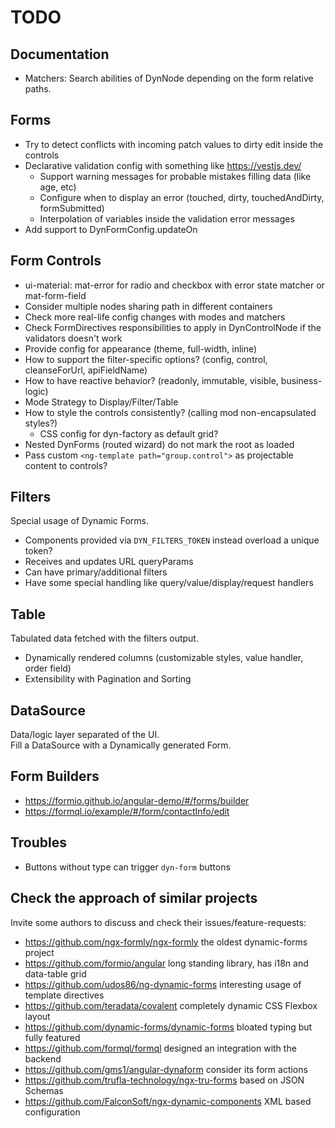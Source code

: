 # TODO

## Documentation

- Matchers: Search abilities of DynNode depending on the form relative paths.

## Forms

- Try to detect conflicts with incoming patch values to dirty edit inside the controls
- Declarative validation config with something like <https://vestjs.dev/>
  - Support warning messages for probable mistakes filling data (like age, etc)
  - Configure when to display an error (touched, dirty, touchedAndDirty, formSubmitted)
  - Interpolation of variables inside the validation error messages
- Add support to DynFormConfig.updateOn

## Form Controls

- ui-material: mat-error for radio and checkbox with error state matcher or mat-form-field
- Consider multiple nodes sharing path in different containers
- Check more real-life config changes with modes and matchers
- Check FormDirectives responsibilities to apply in DynControlNode if the validators doesn't work
- Provide config for appearance (theme, full-width, inline)
- How to support the filter-specific options? (config, control, cleanseForUrl, apiFieldName)
- How to have reactive behavior? (readonly, immutable, visible, business-logic)
- Mode Strategy to Display/Filter/Table
- How to style the controls consistently? (calling mod non-encapsulated styles?)
  - CSS config for dyn-factory as default grid?
- Nested DynForms (routed wizard) do not mark the root as loaded
- Pass custom `<ng-template path="group.control">` as projectable content to controls?

## Filters

Special usage of Dynamic Forms.

- Components provided via `DYN_FILTERS_TOKEN` instead overload a unique token?
- Receives and updates URL queryParams
- Can have primary/additional filters
- Have some special handling like query/value/display/request handlers

## Table

Tabulated data fetched with the filters output.

- Dynamically rendered columns (customizable styles, value handler, order field)
- Extensibility with Pagination and Sorting

## DataSource

Data/logic layer separated of the UI.  
Fill a DataSource with a Dynamically generated Form.

## Form Builders

- <https://formio.github.io/angular-demo/#/forms/builder>
- <https://formql.io/example/#/form/contactInfo/edit>

## Troubles

- Buttons without type can trigger `dyn-form` buttons

## Check the approach of similar projects

Invite some authors to discuss and check their issues/feature-requests:

- <https://github.com/ngx-formly/ngx-formly> the oldest dynamic-forms project
- <https://github.com/formio/angular> long standing library, has i18n and data-table grid
- <https://github.com/udos86/ng-dynamic-forms> interesting usage of template directives
- <https://github.com/teradata/covalent> completely dynamic CSS Flexbox layout
- <https://github.com/dynamic-forms/dynamic-forms> bloated typing but fully featured
- <https://github.com/formql/formql> designed an integration with the backend
- <https://github.com/gms1/angular-dynaform> consider its form actions
- <https://github.com/trufla-technology/ngx-tru-forms> based on JSON Schemas
- <https://github.com/FalconSoft/ngx-dynamic-components> XML based configuration
